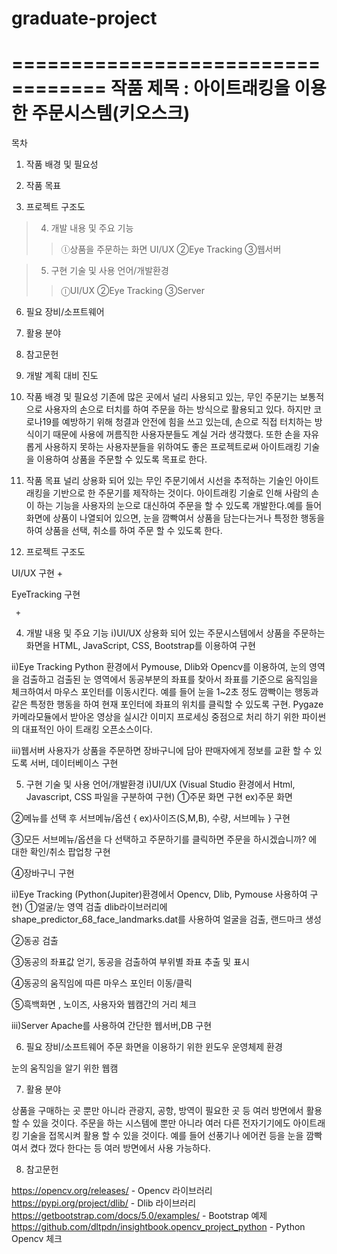 # graduate-project

==================================
작품 제목 : 아이트래킹을 이용한 주문시스템(키오스크)
==================================

목차

1. 작품 배경 및 필요성

2. 작품 목표

3. 프로젝트 구조도

>4. 개발 내용 및 주요 기능
>	>ⓛ상품을 주문하는 화면 UI/UX
>	>②Eye Tracking
>	>③웹서버

>5. 구현 기술 및 사용 언어/개발환경 
>	>ⓛUI/UX
>	>②Eye Tracking
>	>③Server

6. 필요 장비/소프트웨어

7. 활용 분야

8. 참고문헌

9. 개발 계획 대비 진도




1. 작품 배경 및 필요성
기존에 많은 곳에서 널리 사용되고 있는, 무인 주문기는 보통적으로 사용자의 손으로 터치를 하여 주문을 하는 방식으로 활용되고 있다. 하지만 코로나19를 예방하기 위해 청결과 안전에 힘을 쓰고 있는데, 손으로 직접 터치하는 방식이기 때문에 사용에 꺼름직한 사용자분들도 계실 거라 생각했다. 또한 손을 자유롭게 사용하지 못하는 사용자분들을 위하여도 좋은 프로젝트로써 아이트래킹 기술을 이용하여 상품을 주문할 수 있도록 목표로 한다.



2. 작품 목표
널리 상용화 되어 있는 무인 주문기에서 시선을 추적하는 기술인 아이트래킹을 기반으로 한 주문기를 제작하는 것이다. 아이트래킹 기술로 인해 사람의 손이 하는 기능을 사용자의 눈으로 대신하여 주문을 할 수 있도록 개발한다.예를 들어 화면에 상품이 나열되어 있으면, 눈을 깜빡여서 상품을 담는다는거나 특정한 행동을 하여 상품을 선택, 취소를 하여 주문 할 수 있도록 한다.



3. 프로젝트 구조도 

UI/UX 구현
     +    


EyeTracking 구현

     +






4. 개발 내용 및 주요 기능
ⅰ)UI/UX
상용화 되어 있는 주문시스템에서 상품을 주문하는 화면을 HTML, JavaScript, CSS, Bootstrap를 이용하여 구현




ⅱ)Eye Tracking
Python 환경에서 Pymouse, Dlib와 Opencv를 이용하여, 눈의 영역을 검출하고 검출된 눈 영역에서 동공부분의 좌표를 찾아서 좌표를 기준으로 움직임을 체크하여서 마우스 포인터를 이동시킨다.
예를 들어 눈을 1~2초 정도 깜빡이는 행동과 같은 특정한 행동을 하여 현재 포인터에 좌표의 위치를 클릭할 수 있도록 구현.
Pygaze 카메라모듈에서 받아온 영상을 실시간 이미지 프로세싱 중점으로 처리 하기 위한 파이썬의 대표적인 아이 트래킹 오픈소스이다.



ⅲ)웹서버
사용자가 상품을 주문하면 장바구니에 담아 판매자에게 정보를 교환 할 수 있도록 서버, 데이터베이스 구현


 



5. 구현 기술 및 사용 언어/개발환경 
ⅰ)UI/UX (Visual Studio 환경에서 Html, Javascript, CSS 파일을 구분하여 구현)
①주문 화면 구현
ex)주문 화면


②메뉴를 선택 후 서브메뉴/옵션 { ex)사이즈(S,M,B), 수량, 서브메뉴 } 구현

③모든 서브메뉴/옵션을 다 선택하고 주문하기를 클릭하면 주문을 하시겠습니까? 에 대한 확인/취소 팝업창 구현

④장바구니 구현

ⅱ)Eye Tracking (Python(Jupiter)환경에서 Opencv, Dlib, Pymouse 사용하여 구현)
①얼굴/눈 영역 검출 dlib라이브러리에 shape_predictor_68_face_landmarks.dat를 사용하여 얼굴을 검출, 랜드마크 생성

②동공 검출

③동공의 좌표값 얻기, 동공을 검출하여 부위별 좌표 추출 및 표시

④동공의 움직임에 따른 마우스 포인터 이동/클릭

⑤흑백화면 , 노이즈, 사용자와 웹캠간의 거리 체크


ⅲ)Server
Apache를 사용하여 간단한 웹서버,DB 구현




6. 필요 장비/소프트웨어
주문 화면을 이용하기 위한 윈도우 운영체제 환경


눈의 움직임을 알기 위한 웹캠





7. 활용 분야

상품을 구매하는 곳 뿐만 아니라 관광지, 공항, 방역이 필요한 곳 등 여러 방면에서 활용 할 수 있을 것이다.
주문을 하는 시스템에 뿐만 아니라 여러 다른 전자기기에도 아이트래킹 기술을 접목시켜 활용 할 수 있을 것이다. 예를 들어 선풍기나 에어컨 등을 눈을 깜빡여서 켰다 껐다 한다는 등 여러 방면에서 사용 가능하다.



8. 참고문헌

https://opencv.org/releases/ - Opencv 라이브러리
https://pypi.org/project/dlib/ - Dlib 라이브러리
https://getbootstrap.com/docs/5.0/examples/ - Bootstrap 예제
https://github.com/dltpdn/insightbook.opencv_project_python - Python Opencv 체크
